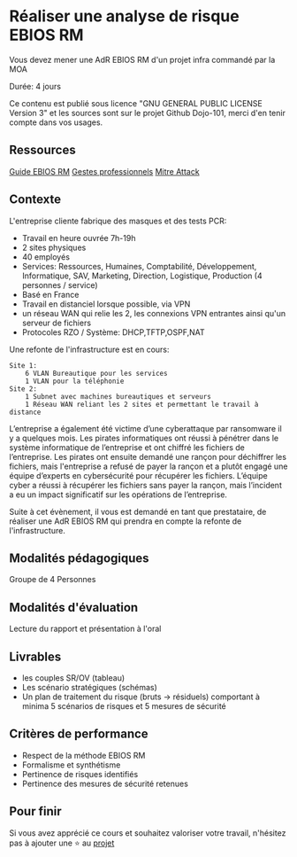 # Réaliser une analyse de risque EBIOS RM

Vous devez mener une AdR EBIOS RM d'un projet infra commandé par la MOA

Durée: 4 jours

Ce contenu est publié sous licence "GNU GENERAL PUBLIC LICENSE Version 3" et les sources sont sur le projet Github Dojo-101, merci d'en tenir compte dans vos usages.

## Ressources

[Guide EBIOS RM](https://cyber.gouv.fr/publications/la-methode-ebios-risk-manager-le-guide)
[Gestes professionnels](https://github.com/Aif4thah/Dojo-101)
[Mitre Attack](https://attack.mitre.org/)


## Contexte

L'entreprise cliente fabrique des masques et des tests PCR:

* Travail en heure ouvrée 7h-19h
* 2 sites physiques
* 40 employés 
* Services: Ressources, Humaines, Comptabilité, Développement, Informatique, SAV, Marketing, Direction, Logistique, Production (4 personnes / service)
* Basé en France
* Travail en distanciel lorsque possible, via VPN
* un réseau WAN qui relie les 2, les connexions VPN entrantes ainsi qu'un serveur de fichiers
* Protocoles RZO / Système: DHCP,TFTP,OSPF,NAT

Une refonte de l'infrastructure est en cours:

    Site 1:
        6 VLAN Bureautique pour les services
        1 VLAN pour la téléphonie
    Site 2:
        1 Subnet avec machines bureautiques et serveurs
        1 Réseau WAN reliant les 2 sites et permettant le travail à distance


L’entreprise a également été victime d’une cyberattaque par ransomware il y a quelques mois. Les pirates informatiques ont réussi à pénétrer dans le système informatique de l’entreprise et ont chiffré les fichiers de l’entreprise. Les pirates ont ensuite demandé une rançon pour déchiffrer les fichiers, mais l'entreprise a refusé de payer la rançon et a plutôt engagé une équipe d’experts en cybersécurité pour récupérer les fichiers. L’équipe cyber a réussi à récupérer les fichiers sans payer la rançon, mais l’incident a eu un impact significatif sur les opérations de l’entreprise. 

Suite à cet évènement, il vous est demandé en tant que prestataire, de réaliser une AdR EBIOS RM qui prendra en compte la refonte de l'infrastructure.


## Modalités pédagogiques

Groupe de 4 Personnes

## Modalités d'évaluation

Lecture du rapport et présentation à l'oral

## Livrables

* les couples SR/OV (tableau)
* Les scénario stratégiques (schémas)
* Un plan de traitement du risque (bruts -> résiduels) comportant à minima 5 scénarios de risques et 5 mesures de sécurité

## Critères de performance

- Respect de la méthode EBIOS RM
- Formalisme et synthétisme
- Pertinence de risques identifiés
- Pertinence des mesures de sécurité retenues


## Pour finir

Si vous avez apprécié ce cours et souhaitez valoriser votre travail, n'hésitez pas à ajouter une ⭐ au [projet](https://github.com/Aif4thah/Dojo-101)
